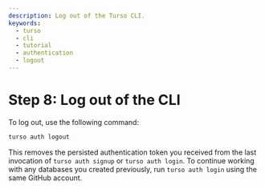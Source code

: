 ```yaml
---
description: Log out of the Turso CLI.
keywords:
  - turso
  - cli
  - tutorial
  - authentication
  - logout
---
```


# Step 8: Log out of the CLI

To log out, use the following command:

```bash
turso auth logout
```

This removes the persisted authentication token you received from the last
invocation of `turso auth signup` or `turso auth login`. To continue working
with any databases you created previously, run `turso auth login` using the same
GitHub account.
